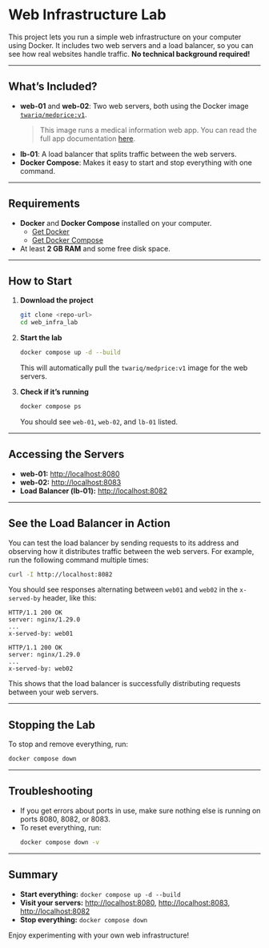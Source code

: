 # Web Infrastructure Lab

This project lets you run a simple web infrastructure on your computer using Docker. It includes two web servers and a load balancer, so you can see how real websites handle traffic. **No technical background required!**

---

## What’s Included?

- **web-01** and **web-02**: Two web servers, both using the Docker image [`twariq/medprice:v1`](https://hub.docker.com/r/twariq/medprice).  
  > This image runs a medical information web app. You can read the full app documentation [here](https://github.com/TWARIQABDUL/medicalinformation/blob/master/README.md).
- **lb-01**: A load balancer that splits traffic between the web servers.
- **Docker Compose**: Makes it easy to start and stop everything with one command.

---

## Requirements

- **Docker** and **Docker Compose** installed on your computer.
  - [Get Docker](https://docs.docker.com/get-docker/)
  - [Get Docker Compose](https://docs.docker.com/compose/install/)
- At least **2 GB RAM** and some free disk space.

---

## How to Start

1. **Download the project**
   ```bash
   git clone <repo-url>
   cd web_infra_lab
   ```

2. **Start the lab**
   ```bash
   docker compose up -d --build
   ```
   This will automatically pull the `twariq/medprice:v1` image for the web servers.

3. **Check if it’s running**
   ```bash
   docker compose ps
   ```
   You should see `web-01`, `web-02`, and `lb-01` listed.

---

## Accessing the Servers

- **web-01:** [http://localhost:8080](http://localhost:8080)
- **web-02:** [http://localhost:8083](http://localhost:8083)
- **Load Balancer (lb-01):** [http://localhost:8082](http://localhost:8082)

---

## See the Load Balancer in Action

You can test the load balancer by sending requests to its address and observing how it distributes traffic between the web servers. For example, run the following command multiple times:

```bash
curl -I http://localhost:8082
```

You should see responses alternating between `web01` and `web02` in the `x-served-by` header, like this:

```text
HTTP/1.1 200 OK
server: nginx/1.29.0
...
x-served-by: web01

HTTP/1.1 200 OK
server: nginx/1.29.0
...
x-served-by: web02
```

This shows that the load balancer is successfully distributing requests between your web servers.

---

## Stopping the Lab

To stop and remove everything, run:
```bash
docker compose down
```

---

## Troubleshooting

- If you get errors about ports in use, make sure nothing else is running on ports 8080, 8082, or 8083.
- To reset everything, run:
  ```bash
  docker compose down -v
  ```

---

## Summary

- **Start everything:** `docker compose up -d --build`
- **Visit your servers:** [http://localhost:8080](http://localhost:8080), [http://localhost:8083](http://localhost:8083), [http://localhost:8082](http://localhost:8082)
- **Stop everything:** `docker compose down`

Enjoy experimenting with your own web infrastructure!